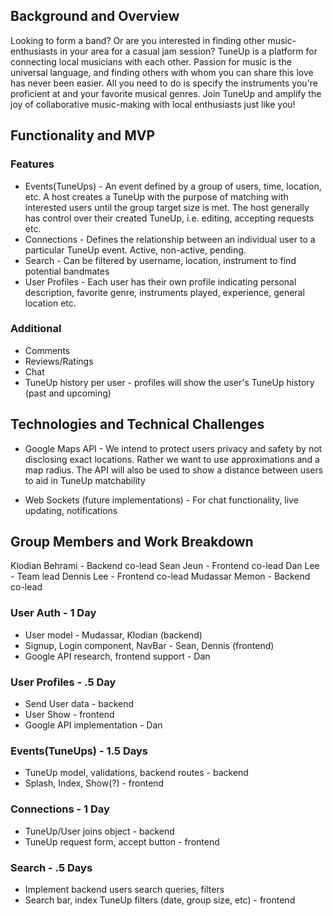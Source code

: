 ## Background and Overview
Looking to form a band? Or are you interested in finding other music-enthusiasts in your area for a casual jam session? TuneUp is a platform for connecting local musicians with each other. Passion for music is the universal language, and finding others with whom you can share this love has never been easier. All you need to do is specify the instruments you're proficient at and your favorite musical genres. Join TuneUp and amplify the joy of collaborative music-making with local enthusiasts just like you!

## Functionality and MVP
### Features
* Events(TuneUps) - An event defined by a group of users, time, location, etc. A host creates a TuneUp with the purpose of matching with interested users until the group target size is met. The host generally has control over their created TuneUp, i.e. editing, accepting requests etc.
* Connections - Defines the relationship between an individual user to a particular TuneUp event. Active, non-active, pending.
* Search - Can be filtered by username, location, instrument to find potential bandmates
* User Profiles - Each user has their own profile indicating personal description, favorite genre, instruments played, experience, general location etc.

### Additional
* Comments
* Reviews/Ratings
* Chat
* TuneUp history per user - profiles will show the user's TuneUp history (past and upcoming)

## Technologies and Technical Challenges
* Google Maps API - We intend to protect users privacy and safety by not disclosing exact locations. Rather we want to use approximations and a map radius. The API will also be used to show a distance between users to aid in TuneUp matchability

* Web Sockets (future implementations) - For chat functionality, live updating, notifications

## Group Members and Work Breakdown

Klodian Behrami - Backend co-lead
Sean Jeun - Frontend co-lead
Dan Lee - Team lead
Dennis Lee - Frontend co-lead
Mudassar Memon - Backend co-lead

### User Auth - 1 Day
* User model - Mudassar, Klodian (backend)
* Signup, Login component, NavBar - Sean, Dennis (frontend)
* Google API research, frontend support - Dan
### User Profiles - .5 Day
* Send User data - backend
* User Show - frontend
* Google API implementation - Dan
### Events(TuneUps) - 1.5 Days
* TuneUp model, validations, backend routes - backend
* Splash, Index, Show(?) - frontend
### Connections - 1 Day
* TuneUp/User joins object - backend
* TuneUp request form, accept button - frontend
### Search - .5 Days
* Implement backend users search queries, filters
* Search bar, index TuneUp filters (date, group size, etc) - frontend